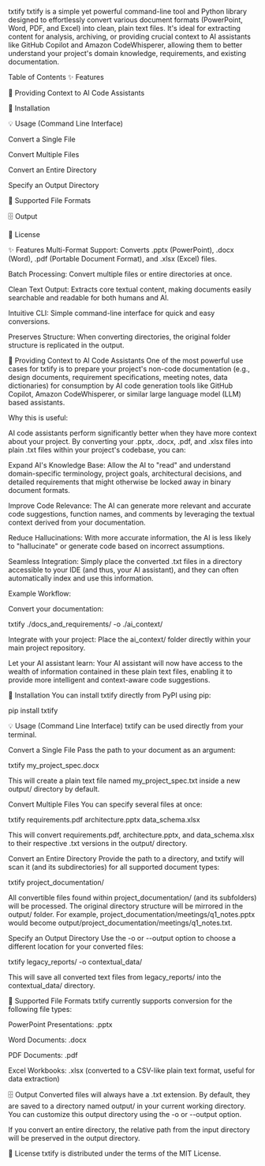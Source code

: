 txtify
txtify is a simple yet powerful command-line tool and Python library designed to effortlessly convert various document formats (PowerPoint, Word, PDF, and Excel) into clean, plain text files. It's ideal for extracting content for analysis, archiving, or providing crucial context to AI assistants like GitHub Copilot and Amazon CodeWhisperer, allowing them to better understand your project's domain knowledge, requirements, and existing documentation.

Table of Contents
✨ Features

🤖 Providing Context to AI Code Assistants

🚀 Installation

💡 Usage (Command Line Interface)

Convert a Single File

Convert Multiple Files

Convert an Entire Directory

Specify an Output Directory

📂 Supported File Formats

🗄️ Output

📜 License

✨ Features
Multi-Format Support: Converts .pptx (PowerPoint), .docx (Word), .pdf (Portable Document Format), and .xlsx (Excel) files.

Batch Processing: Convert multiple files or entire directories at once.

Clean Text Output: Extracts core textual content, making documents easily searchable and readable for both humans and AI.

Intuitive CLI: Simple command-line interface for quick and easy conversions.

Preserves Structure: When converting directories, the original folder structure is replicated in the output.

🤖 Providing Context to AI Code Assistants
One of the most powerful use cases for txtify is to prepare your project's non-code documentation (e.g., design documents, requirement specifications, meeting notes, data dictionaries) for consumption by AI code generation tools like GitHub Copilot, Amazon CodeWhisperer, or similar large language model (LLM) based assistants.

Why this is useful:

AI code assistants perform significantly better when they have more context about your project. By converting your .pptx, .docx, .pdf, and .xlsx files into plain .txt files within your project's codebase, you can:

Expand AI's Knowledge Base: Allow the AI to "read" and understand domain-specific terminology, project goals, architectural decisions, and detailed requirements that might otherwise be locked away in binary document formats.

Improve Code Relevance: The AI can generate more relevant and accurate code suggestions, function names, and comments by leveraging the textual context derived from your documentation.

Reduce Hallucinations: With more accurate information, the AI is less likely to "hallucinate" or generate code based on incorrect assumptions.

Seamless Integration: Simply place the converted .txt files in a directory accessible to your IDE (and thus, your AI assistant), and they can often automatically index and use this information.

Example Workflow:

Convert your documentation:

txtify ./docs_and_requirements/ -o ./ai_context/

Integrate with your project: Place the ai_context/ folder directly within your main project repository.

Let your AI assistant learn: Your AI assistant will now have access to the wealth of information contained in these plain text files, enabling it to provide more intelligent and context-aware code suggestions.

🚀 Installation
You can install txtify directly from PyPI using pip:

pip install txtify

💡 Usage (Command Line Interface)
txtify can be used directly from your terminal.

Convert a Single File
Pass the path to your document as an argument:

txtify my_project_spec.docx

This will create a plain text file named my_project_spec.txt inside a new output/ directory by default.

Convert Multiple Files
You can specify several files at once:

txtify requirements.pdf architecture.pptx data_schema.xlsx

This will convert requirements.pdf, architecture.pptx, and data_schema.xlsx to their respective .txt versions in the output/ directory.

Convert an Entire Directory
Provide the path to a directory, and txtify will scan it (and its subdirectories) for all supported document types:

txtify project_documentation/

All convertible files found within project_documentation/ (and its subfolders) will be processed. The original directory structure will be mirrored in the output/ folder. For example, project_documentation/meetings/q1_notes.pptx would become output/project_documentation/meetings/q1_notes.txt.

Specify an Output Directory
Use the -o or --output option to choose a different location for your converted files:

txtify legacy_reports/ -o contextual_data/

This will save all converted text files from legacy_reports/ into the contextual_data/ directory.

📂 Supported File Formats
txtify currently supports conversion for the following file types:

PowerPoint Presentations: .pptx

Word Documents: .docx

PDF Documents: .pdf

Excel Workbooks: .xlsx (converted to a CSV-like plain text format, useful for data extraction)

🗄️ Output
Converted files will always have a .txt extension. By default, they are saved to a directory named output/ in your current working directory. You can customize this output directory using the -o or --output option.

If you convert an entire directory, the relative path from the input directory will be preserved in the output directory.

📜 License
txtify is distributed under the terms of the MIT License.